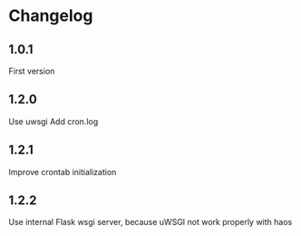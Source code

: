 # Changelog
## 1.0.1
First version
## 1.2.0
Use uwsgi
Add cron.log
## 1.2.1
Improve crontab initialization
## 1.2.2
Use internal Flask wsgi server, because uWSGI not work properly with haos
